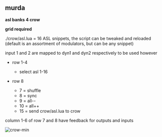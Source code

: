 ## murda

**asl banks 4 crow**

**grid required**

./crow/asl.lua = 16 ASL snippets, the script can be tweaked and reloaded (default is an assortment of modulators, but can be any snippet)

input 1 and 2 are mapped to dyn1 and dyn2 respectively to be used however

- row 1-4
  - select asl 1-16

- row 8
  - 7  = shuffle
  - 8  = sync
  - 9  = all--
  - 10 = all++
  - 15 = send crow/asl.lua to crow
  
column 1-6 of row 7 and 8 have feedback for outputs and inputs

![crow-min](https://user-images.githubusercontent.com/326734/127267086-1ff67ac4-ac51-4e42-9bfa-b5a0f6d2c208.jpeg)
